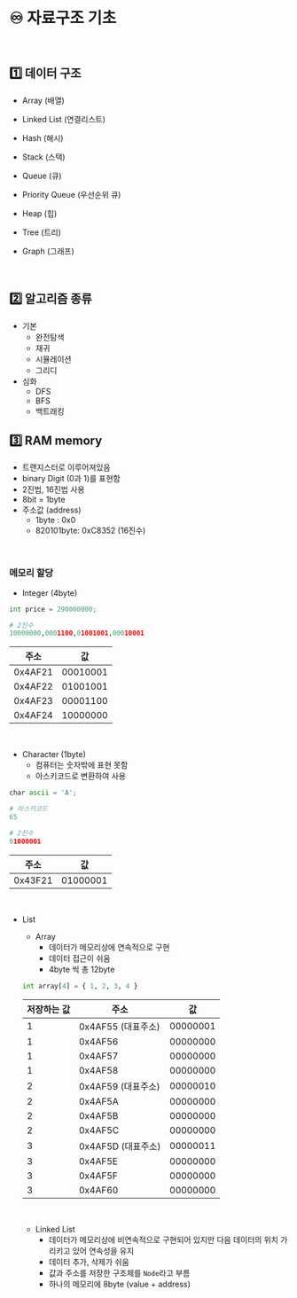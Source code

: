 # ♾️ 자료구조 기초

​    

## 1️⃣ 데이터 구조

- Array (배열)
- Linked List (연결리스트)
- Hash (해시)
- Stack (스택)

- Queue (큐)
- Priority Queue (우선순위 큐)
- Heap (힙)
- Tree (트리)
- Graph (그래프)

​    

##  2️⃣ 알고리즘 종류

- 기본
  - 완전탐색
  - 재귀
  - 시뮬레이션
  - 그리디
- 심화
  - DFS
  - BFS
  - 백트래킹



## 3️⃣ RAM memory

- 트랜지스터로 이루어져있음
- binary Digit (0과 1)를 표현함
- 2진법, 16진법 사용
- 8bit = 1byte
- 주소값 (address)
  - 1byte : 0x0 
  - 820101byte: 0xC8352 (16진수)

​     

### 메모리 할당

- Integer (4byte)

```python
int price = 290000000;

# 2진수
10000000,0001100,01001001,00010001
```

| 주소    | 값       |
| ------- | -------- |
| 0x4AF21 | 00010001 |
| 0x4AF22 | 01001001 |
| 0x4AF23 | 00001100 |
| 0x4AF24 | 10000000 |

​    

- Character (1byte)
  - 컴퓨터는 숫자밖에 표현 못함
  - 아스키코드로 변환하여 사용

```python
char ascii = 'A';

# 아스키코드
65

# 2진수
01000001
```

| 주소    | 값       |
| ------- | -------- |
| 0x43F21 | 01000001 |

​    

- List

  - Array
    - 데이터가 메모리상에 연속적으로 구현
    - 데이터 접근이 쉬움
    - 4byte 씩 총 12byte  

  ```python
  int array[4] = { 1, 2, 3, 4 }
  ```

  | 저장하는 값 | 주소               | 값       |
  | ----------- | ------------------ | -------- |
  | 1           | 0x4AF55 (대표주소) | 00000001 |
  | 1           | 0x4AF56            | 00000000 |
  | 1           | 0x4AF57            | 00000000 |
  | 1           | 0x4AF58            | 00000000 |
  | 2           | 0x4AF59 (대표주소) | 00000010 |
  | 2           | 0x4AF5A            | 00000000 |
  | 2           | 0x4AF5B            | 00000000 |
  | 2           | 0x4AF5C            | 00000000 |
  | 3           | 0x4AF5D (대표주소) | 00000011 |
  | 3           | 0x4AF5E            | 00000000 |
  | 3           | 0x4AF5F            | 00000000 |
  | 3           | 0x4AF60            | 00000000 |

  ​     

  - Linked List
    - 데이터가 메모리상에 비연속적으로 구현되어 있지만 다음 데이터의 위치 가리키고 있어 연속성을 유지
    - 데이터 추가, 삭제가 쉬움
    - 값과 주소를 저장한 구조체를 `Node`라고 부름
    - 하나의 메모리에 8byte (value + address)
